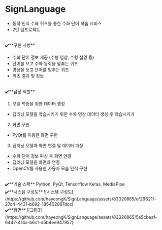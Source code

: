 # SignLanguage

- 동작 인식 수화 퀴즈를 통한 수화 단어 학습 서비스
- 2인 팀프로젝트

<br>
✔️**구현 사항**

- 수화 단어 정보 제공 (수형 영상, 수형 설명 등)
- 단어를 보고 수화 동작을 맞추는 퀴즈
- 영상을 보고 단어를 맞추는 퀴즈
- 퀴즈 결과 및 정보
<br>
✔️**담당 역할**

1. 모델 학습을 위한 데이터 생성
- 딥러닝 모델을 학습시키기 위한 수화 영상 데이터 생성 후 학습시키기
2. 화면 구현
- PyQt를 이용한 화면 구현
3. 딥러닝 모델과 화면 연결 및 데이터 파싱
- 수화 단어 정보 파싱 후 화면 연결
- 딥러닝 모델을 화면과 연결
- OpenCV를 사용한 사용자 모습 인식 구현
<br>
✔️**기술 스택**
Python, PyQt, Tensorflow Keras, MediaPipe
<br>
✔️**시스템 구성도**
![시스템 구성도](https://github.com/hayeongK/SignLanguage/assets/83320865/ef29621f-27c4-4431-b692-185402097dcc)
<br>
✔️**화면**
![그림3](https://github.com/hayeongK/SignLanguage/assets/83320865/5a5cbeaf-6447-414a-b6c1-d5b4ee947957)
